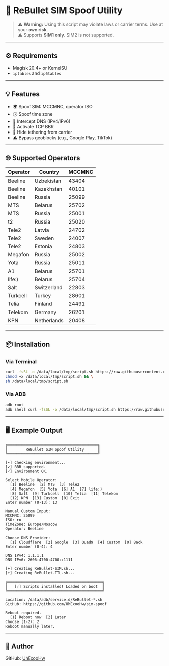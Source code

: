 # 🚀 ReBullet SIM Spoof Utility

> ⚠️ **Warning:** Using this script may violate laws or carrier terms. Use at your **own risk**.  
> ⚠️ Supports **SIM1 only**. SIM2 is not supported.

---

## ⚙️ Requirements

- Magisk 20.4+ or KernelSU
- `iptables` and `ip6tables`

---

## 💡 Features

- 🌍 Spoof SIM: MCCMNC, operator ISO
- 🕓 Spoof time zone
- 🔐 Intercept DNS (IPv4/IPv6)
- 🚀 Activate TCP BBR
- 📶 Hide tethering from carrier
- ⚠️ Bypass geoblocks (e.g., Google Play, TikTok)

---

## 🌐 Supported Operators

| Operator     | Country        | MCCMNC |
|--------------|----------------|--------|
| Beeline      | Uzbekistan     | 43404  |
| Beeline      | Kazakhstan     | 40101  |
| Beeline      | Russia         | 25099  |
| MTS          | Belarus        | 25702  |
| MTS          | Russia         | 25001  |
| t2           | Russia         | 25020  |
| Tele2        | Latvia         | 24702  |
| Tele2        | Sweden         | 24007  |
| Tele2        | Estonia        | 24803  |
| Megafon      | Russia         | 25002  |
| Yota         | Russia         | 25011  |
| A1           | Belarus        | 25701  |
| life:)       | Belarus        | 25704  |
| Salt         | Switzerland    | 22803  |
| Turkcell     | Turkey         | 28601  |
| Telia        | Finland        | 24491  |
| Telekom      | Germany        | 26201  |
| KPN          | Netherlands    | 20408  |

---

## 📦 Installation

### Via Terminal

```bash
curl -fsSL -o /data/local/tmp/script.sh https://raw.githubusercontent.com/UhExooHw/sim-spoof/main/data/local/tmp/script.sh && \
chmod +x /data/local/tmp/script.sh && \
sh /data/local/tmp/script.sh
```

### Via ADB

```bash
adb root
adb shell curl -fsSL -o /data/local/tmp/script.sh https://raw.githubusercontent.com/UhExooHw/sim-spoof/main/data/local/tmp/script.sh && adb shell chmod +x /data/local/tmp/script.sh && adb shell sh /data/local/tmp/script.sh
```

---

## 🖥 Example Output

```
╔════════════════════════════════════════╗
║        ReBullet SIM Spoof Utility      ║
╚════════════════════════════════════════╝

[•] Checking environment...
[✓] BBR supported.
[✓] Environment OK.

Select Mobile Operator:
  [1] Beeline  [2] MTS  [3] Tele2
  [4] Megafon  [5] Yota  [6] A1  [7] life:)
  [8] Salt  [9] Turkcell  [10] Telia  [11] Telekom
  [12] KPN  [13] Custom  [0] Exit
Enter number (0-13): 13

Manual Custom Input:
MCCMNC: 25099
ISO: ru
TimeZone: Europe/Moscow
Operator: Beeline

Choose DNS Provider:
  [1] Cloudflare  [2] Google  [3] Quad9  [4] Custom  [0] Back
Enter number (0-4): 4

DNS IPv4: 1.1.1.1
DNS IPv6: 2606:4700:4700::1111

[+] Creating ReBullet-SIM.sh...
[+] Creating ReBullet-TTL.sh...

╔══════════════════════════════════════════╗
║   [✓] Scripts installed! Loaded on boot  ║
╚══════════════════════════════════════════╝

Location: /data/adb/service.d/ReBullet-*.sh
GitHub: https://github.com/UhExooHw/sim-spoof

Reboot required.
  [1] Reboot now  [2] Later
Choose (1-2): 2
Reboot manually later.
```

---

## 👤 Author

GitHub: [UhExooHw](https://github.com/UhExooHw)

